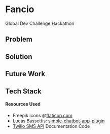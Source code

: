 # Fancio
Global Dev Challenge Hackathon

## Problem 

## Solution 

## Future Work

## Tech Stack 


#### Resources Used
- Freepik icons @[flaticon.com](https://flaticon.com)
- Lucas Bassettis: [simple-chatbot-app-plugin](https://lucasbassetti.com.br/react-simple-chatbot/)
- [Twilio SMS API](https://twilio.com) Documentation Code

